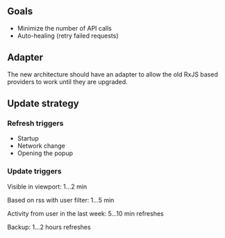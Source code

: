 ## Goals

- Minimize the number of API calls
- Auto-healing (retry failed requests)

## Adapter

The new architecture should have an adapter to allow the old RxJS based providers to work until they are upgraded.

## Update strategy

### Refresh triggers

- Startup
- Network change
- Opening the popup

### Update triggers

Visible in viewport: 1...2 min

Based on rss with user filter: 1...5 min

Activity from user in the last week: 5...10 min refreshes

Backup:
1...2 hours refreshes
